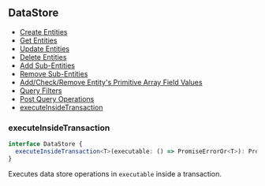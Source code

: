 ## DataStore

- [Create Entities](CREATE_ENTITIES.MD)
- [Get Entities](GET_ENTITIES.MD)
- [Update Entities](UPDATE_ENTITIES.MD)
- [Delete Entities](DELETE_ENTITIES.MD)
- [Add Sub-Entities](ADD_SUBENTITIES.MD)
- [Remove Sub-Entities](REMOVE_SUBENTITIES.MD)
- [Add/Check/Remove Entity's Primitive Array Field Values](ENTITY_ARRAYS.MD)
- [Query Filters](QUERY_FILTERS.MD)
- [Post Query Operations](POST_QUERY_OPERATIONS.MD)
- [executeInsideTransaction](#executeinsidetransaction)

### <a name="executeinsidetransaction"></a> executeInsideTransaction

```ts
interface DataStore {
  executeInsideTransaction<T>(executable: () => PromiseErrorOr<T>): PromiseErrorOr<T>
}
```
Executes data store operations in `executable` inside a transaction.
